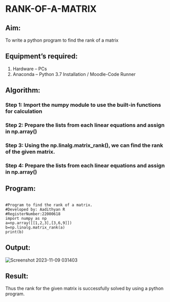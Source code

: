 # RANK-OF-A-MATRIX
## Aim:
To write a python program to find the rank of a matrix
## Equipment’s required:
1. 	Hardware – PCs
2. 	Anaconda – Python 3.7 Installation / Moodle-Code Runner
## Algorithm:
### Step 1:  Import the numpy module to use the built-in functions for calculation
### Step 2:  Prepare the lists from each linear equations and assign in np.array()
### Step 3: Using the np.linalg.matrix_rank(), we can find the rank of the given matrix.
### Step 4:  Prepare the lists from each linear equations and assign in np.array()
## Program:
```

#Program to find the rank of a matrix.
#Developed by: Aadithyan R
#RegisterNumber:22000618
import numpy as np 
a=np.array([[1,2,3],[3,6,9]])
b=np.linalg.matrix_rank(a)
print(b)
```
## Output:
![Screenshot 2023-11-09 031403](https://github.com/rsubash17/RANK-OF-A-MATRIX/assets/147139828/6362d33c-195e-4470-b12c-2464eaa5adc5)


## Result:
Thus the rank for the given matrix is successfully solved by  using a python program.

